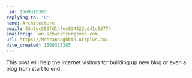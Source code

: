 ```yaml
---
_id: 1569315385
replying_to: '0'
name: Architecture
email: 4345ec589fd14fec034422cd41d55774
emailorig: lon.schweitzer@zoho.com
url: https://Mehranhaghbin.Artplus.co/
date_created: 1569315385
---
```


This post will help the internet visitors for building up new blog or even a blog from start to end.
